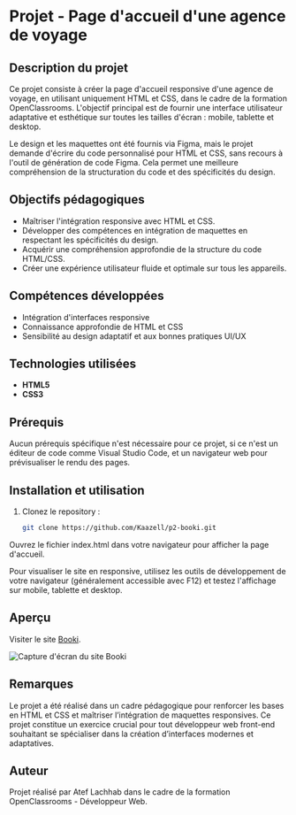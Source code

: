 # Projet - Page d'accueil d'une agence de voyage

## Description du projet
Ce projet consiste à créer la page d'accueil responsive d'une agence de voyage, en utilisant uniquement HTML et CSS, dans le cadre de la formation OpenClassrooms. L'objectif principal est de fournir une interface utilisateur adaptative et esthétique sur toutes les tailles d'écran : mobile, tablette et desktop.

Le design et les maquettes ont été fournis via Figma, mais le projet demande d'écrire du code personnalisé pour HTML et CSS, sans recours à l'outil de génération de code Figma. Cela permet une meilleure compréhension de la structuration du code et des spécificités du design.

## Objectifs pédagogiques
- Maîtriser l'intégration responsive avec HTML et CSS.
- Développer des compétences en intégration de maquettes en respectant les spécificités du design.
- Acquérir une compréhension approfondie de la structure du code HTML/CSS.
- Créer une expérience utilisateur fluide et optimale sur tous les appareils.

## Compétences développées
- Intégration d'interfaces responsive
- Connaissance approfondie de HTML et CSS
- Sensibilité au design adaptatif et aux bonnes pratiques UI/UX

## Technologies utilisées
- **HTML5**
- **CSS3**

## Prérequis
Aucun prérequis spécifique n'est nécessaire pour ce projet, si ce n'est un éditeur de code comme Visual Studio Code, et un navigateur web pour prévisualiser le rendu des pages.

## Installation et utilisation
1. Clonez le repository :
   ```bash
   git clone https://github.com/Kaazell/p2-booki.git
    ```
Ouvrez le fichier index.html dans votre navigateur pour afficher la page d'accueil.

Pour visualiser le site en responsive, utilisez les outils de développement de votre navigateur (généralement accessible avec F12) et testez l'affichage sur mobile, tablette et desktop.

## Aperçu
Visiter le site [Booki](https://booki-three-indol.vercel.app/).

![Capture d'écran du site Booki](/screenshots/booki1.webp)


## Remarques
Le projet a été réalisé dans un cadre pédagogique pour renforcer les bases en HTML et CSS et maîtriser l’intégration de maquettes responsives. Ce projet constitue un exercice crucial pour tout développeur web front-end souhaitant se spécialiser dans la création d’interfaces modernes et adaptatives.

## Auteur
Projet réalisé par Atef Lachhab dans le cadre de la formation OpenClassrooms - Développeur Web.
